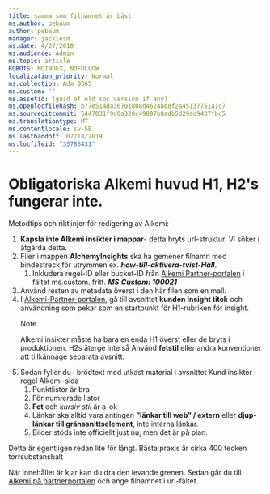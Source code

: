 ```yaml
---
title: samma som filnamnet är bäst
ms.author: pebaum
author: pebaum
manager: jackiesm
ms.date: 4/27/2018
ms.audience: Admin
ms.topic: article
ROBOTS: NOINDEX, NOFOLLOW
localization_priority: Normal
ms.collection: Adm_O365
ms.custom: ''
ms.assetid: (guid of old soc version if any)
ms.openlocfilehash: b77e514da36701808d46248e8f2a45137751a1c7
ms.sourcegitcommit: 5447031f9d0a320c49897b8adb5d29ac9437fbc5
ms.translationtype: MT
ms.contentlocale: sv-SE
ms.lasthandoff: 07/18/2019
ms.locfileid: "35786431"
---
```

# <a name="required-alchemy-header-h1-h2s-dont-work"></a>Obligatoriska Alkemi huvud H1, H2's fungerar inte.
Metodtips och riktlinjer för redigering av Alkemi:

1. **Kapsla inte Alkemi insikter i mappar**- detta bryts url-struktur. Vi söker i åtgärda detta.
1. Filer i mappen **AlchemyInsights** ska ha gemener filnamn med bindestreck för utrymmen ex. ***how-till-aktivera-tvist-Håll***.
    1. Inkludera regel-ID eller bucket-ID från [Alkemi Partner-portalen](https://alchemyportal.azurewebsites.net) i fältet ms.custom. fritt. ***MS.Custom: 100021***
1. Använd resten av metadata överst i den här filen som en mall.
1. I [Alkemi-Partner-portalen](https://alchemyportal.azurewebsites.net), gå till avsnittet **kunden Insight titel:** och användning som pekar som en startpunkt för H1-rubriken för insight. 
    > [!NOTE]
    > Alkemi insikter måste ha bara en enda H1 överst eller de bryts i produktionen. H2s återge inte så Använd **fetstil** eller andra konventioner att tillkännage separata avsnitt.
1. Sedan fyller du i brödtext med utkast material i avsnittet Kund insikter i regel Alkemi-sida
    1. Punktlistor är bra
    1. För numrerade listor
    1. **Fet** och *kursiv stil* är a-ok
    1. Länkar ska alltid vara antingen **”länkar till web” / extern** eller **djup-länkar till gränssnittselement**, inte interna länkar.
    1. Bilder stöds inte officiellt just nu, men det är på plan.

Detta är egentligen redan lite för långt. Bästa praxis är cirka 400 tecken torrsubstanshalt

När innehållet är klar kan du dra den levande grenen. Sedan går du till [Alkemi på partnerportalen](https://alchemyportal.azurewebsites.net) och ange filnamnet i url-fältet. 


